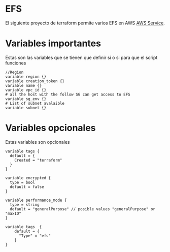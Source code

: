 # EFS

El siguiente proyecto de terraform permite varios EFS en AWS [AWS Service](https://aws.amazon.com).

# Variables importantes
Estas son las variables que se tienen que definir si o si para que el script funciones

```
//Region
variable region {}
variable creation_token {}
variable name {}
variable vpc_id {}
# all the host with the follow SG can get access to EFS
variable sg_env {}
# List of subnet avalaible
variable subnet {}
```

# Variables opcionales
Estas variables son opcionales
```
variable tags {
  default = {
    Created = "terraform"
  }
}

variable encrypted {
  type = bool
  default = false
}

variable performance_mode {
  type = string
  default = "generalPurpose" // posible values "generalPurpose" or "maxIO"
}

variable tags  {
    default = {
      "Type" = "efs"
    }
}
```
